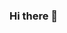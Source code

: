 ### Hi there 👋

<!--
**yilmazsalihcan/yilmazsalihcan** is a ✨ _special_ ✨ repository because its `README.md` (this file) appears on your GitHub profile.

Here are some ideas to get you started:

- 🔭 I’m currently working on ... Net Core
- 🌱 I’m currently learning ... 
- 👯 I’m looking to collaborate on ...
- 🤔 I’m looking for help with ...
- 💬 Ask me about ...
- 📫 How to reach me: ... yilmazsalihcan@hotmail.com
- 😄 Pronouns: ...
- ⚡ Fun fact: ...
-->
